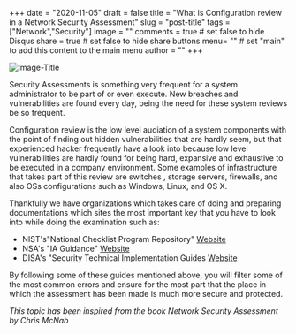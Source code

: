 +++
date = "2020-11-05"
draft = false
title = "What is Configuration review in a Network Security Assessment"
slug = "post-title"
tags = ["Network","Security"]
image = ""
comments = true	# set false to hide Disqus
share = true	# set false to hide share buttons
menu= ""		# set "main" to add this content to the main menu
author = ""
+++

![Image-Title](https://cdn.pixabay.com/photo/2018/06/13/15/17/network-3472956_1280.jpg)

Security Assessments is something very frequent for a system administrator to be part of or even execute. New breaches and vulnerabilities are found every day, being the need for these system reviews be so frequent.

Configuration review is the low level audiation of a system components with the point of finding out hidden vulnerabilities that are hardly seem, but that experienced hacker frequently have a look into because low level vulnerabilities are hardly found for being hard, expansive and exhaustive to be executed in a company environment. Some examples of infrastructure that takes part of this review are switches , storage servers, firewalls, and also OSs configurations such as Windows, Linux, and OS X.

Thankfully we have organizations which takes care of doing and preparing documentations which sites the most important key that you have to look into while doing the examination such as:

- NIST's"National Checklist Program Repository" [Website](https://nvd.nist.gov/ncp/repository)
- NSA's "IA Guidance" [Website](https://www.nsa.gov/what-we-do/cybersecurity/)
- DISA's "Security Technical Implementation Guides [Website](https://public.cyber.mil/stigs/)

By following some of these guides mentioned above, you will filter some of the most common errors and ensure for the most part that the place in which the assessment has been made is much more secure and protected.

_This topic has been inspired from the book Network Security Assessment by Chris McNab_
